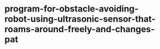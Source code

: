 # program-for-obstacle-avoiding-robot-using-ultrasonic-sensor-that-roams-around-freely-and-changes-pat